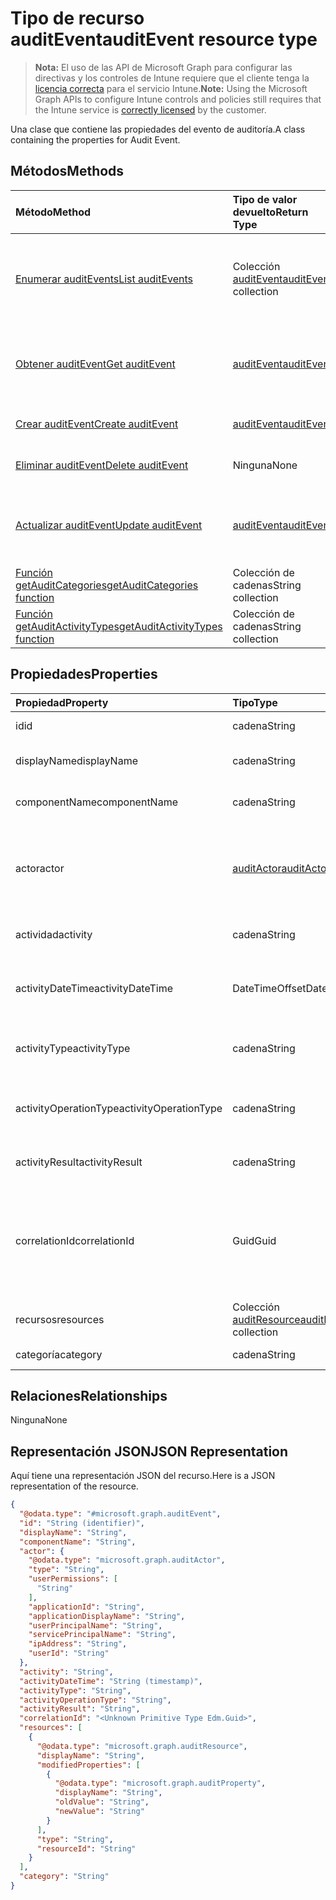 # <a name="auditevent-resource-type"></a><span data-ttu-id="a31cb-101">Tipo de recurso auditEvent</span><span class="sxs-lookup"><span data-stu-id="a31cb-101">auditEvent resource type</span></span>

> <span data-ttu-id="a31cb-102">**Nota:** El uso de las API de Microsoft Graph para configurar las directivas y los controles de Intune requiere que el cliente tenga la [licencia correcta](https://go.microsoft.com/fwlink/?linkid=839381) para el servicio Intune.</span><span class="sxs-lookup"><span data-stu-id="a31cb-102">**Note:** Using the Microsoft Graph APIs to configure Intune controls and policies still requires that the Intune service is [correctly licensed](https://go.microsoft.com/fwlink/?linkid=839381) by the customer.</span></span>

<span data-ttu-id="a31cb-103">Una clase que contiene las propiedades del evento de auditoría.</span><span class="sxs-lookup"><span data-stu-id="a31cb-103">A class containing the properties for Audit Event.</span></span>
## <a name="methods"></a><span data-ttu-id="a31cb-104">Métodos</span><span class="sxs-lookup"><span data-stu-id="a31cb-104">Methods</span></span>
|<span data-ttu-id="a31cb-105">Método</span><span class="sxs-lookup"><span data-stu-id="a31cb-105">Method</span></span>|<span data-ttu-id="a31cb-106">Tipo de valor devuelto</span><span class="sxs-lookup"><span data-stu-id="a31cb-106">Return Type</span></span>|<span data-ttu-id="a31cb-107">Descripción</span><span class="sxs-lookup"><span data-stu-id="a31cb-107">Description</span></span>|
|:---|:---|:---|
|[<span data-ttu-id="a31cb-108">Enumerar auditEvents</span><span class="sxs-lookup"><span data-stu-id="a31cb-108">List auditEvents</span></span>](../api/intune_auditing_auditevent_list.md)|<span data-ttu-id="a31cb-109">Colección [auditEvent](../resources/intune_auditing_auditevent.md)</span><span class="sxs-lookup"><span data-stu-id="a31cb-109">[auditEvent](../resources/intune_auditing_auditevent.md) collection</span></span>|<span data-ttu-id="a31cb-110">Enumere las propiedades y las relaciones de los objetos [auditEvent](../resources/intune_auditing_auditevent.md).</span><span class="sxs-lookup"><span data-stu-id="a31cb-110">List properties and relationships of the [auditEvent](../resources/intune_auditing_auditevent.md) objects.</span></span>|
|[<span data-ttu-id="a31cb-111">Obtener auditEvent</span><span class="sxs-lookup"><span data-stu-id="a31cb-111">Get auditEvent</span></span>](../api/intune_auditing_auditevent_get.md)|[<span data-ttu-id="a31cb-112">auditEvent</span><span class="sxs-lookup"><span data-stu-id="a31cb-112">auditEvent</span></span>](../resources/intune_auditing_auditevent.md)|<span data-ttu-id="a31cb-113">Lea las propiedades y las relaciones del objeto [auditEvent](../resources/intune_auditing_auditevent.md).</span><span class="sxs-lookup"><span data-stu-id="a31cb-113">Read properties and relationships of the [auditEvent](../resources/intune_auditing_auditevent.md) object.</span></span>|
|[<span data-ttu-id="a31cb-114">Crear auditEvent</span><span class="sxs-lookup"><span data-stu-id="a31cb-114">Create auditEvent</span></span>](../api/intune_auditing_auditevent_create.md)|[<span data-ttu-id="a31cb-115">auditEvent</span><span class="sxs-lookup"><span data-stu-id="a31cb-115">auditEvent</span></span>](../resources/intune_auditing_auditevent.md)|<span data-ttu-id="a31cb-116">Cree un objeto [auditEvent](../resources/intune_auditing_auditevent.md).</span><span class="sxs-lookup"><span data-stu-id="a31cb-116">Create a new [auditEvent](../resources/intune_auditing_auditevent.md) object.</span></span>|
|[<span data-ttu-id="a31cb-117">Eliminar auditEvent</span><span class="sxs-lookup"><span data-stu-id="a31cb-117">Delete auditEvent</span></span>](../api/intune_auditing_auditevent_delete.md)|<span data-ttu-id="a31cb-118">Ninguna</span><span class="sxs-lookup"><span data-stu-id="a31cb-118">None</span></span>|<span data-ttu-id="a31cb-119">Elimina un [auditEvent](../resources/intune_auditing_auditevent.md).</span><span class="sxs-lookup"><span data-stu-id="a31cb-119">Deletes a [auditEvent](../resources/intune_auditing_auditevent.md).</span></span>|
|[<span data-ttu-id="a31cb-120">Actualizar auditEvent</span><span class="sxs-lookup"><span data-stu-id="a31cb-120">Update auditEvent</span></span>](../api/intune_auditing_auditevent_update.md)|[<span data-ttu-id="a31cb-121">auditEvent</span><span class="sxs-lookup"><span data-stu-id="a31cb-121">auditEvent</span></span>](../resources/intune_auditing_auditevent.md)|<span data-ttu-id="a31cb-122">Actualice las propiedades de un objeto [auditEvent](../resources/intune_auditing_auditevent.md).</span><span class="sxs-lookup"><span data-stu-id="a31cb-122">Update the properties of a [auditEvent](../resources/intune_auditing_auditevent.md) object.</span></span>|
|[<span data-ttu-id="a31cb-123">Función getAuditCategories</span><span class="sxs-lookup"><span data-stu-id="a31cb-123">getAuditCategories function</span></span>](../api/intune_auditing_auditevent_getauditcategories.md)|<span data-ttu-id="a31cb-124">Colección de cadenas</span><span class="sxs-lookup"><span data-stu-id="a31cb-124">String collection</span></span>|<span data-ttu-id="a31cb-125">Todavía no documentado</span><span class="sxs-lookup"><span data-stu-id="a31cb-125">Not yet documented</span></span>|
|[<span data-ttu-id="a31cb-126">Función getAuditActivityTypes</span><span class="sxs-lookup"><span data-stu-id="a31cb-126">getAuditActivityTypes function</span></span>](../api/intune_auditing_auditevent_getauditactivitytypes.md)|<span data-ttu-id="a31cb-127">Colección de cadenas</span><span class="sxs-lookup"><span data-stu-id="a31cb-127">String collection</span></span>|<span data-ttu-id="a31cb-128">Todavía no documentado</span><span class="sxs-lookup"><span data-stu-id="a31cb-128">Not yet documented</span></span>|

## <a name="properties"></a><span data-ttu-id="a31cb-129">Propiedades</span><span class="sxs-lookup"><span data-stu-id="a31cb-129">Properties</span></span>
|<span data-ttu-id="a31cb-130">Propiedad</span><span class="sxs-lookup"><span data-stu-id="a31cb-130">Property</span></span>|<span data-ttu-id="a31cb-131">Tipo</span><span class="sxs-lookup"><span data-stu-id="a31cb-131">Type</span></span>|<span data-ttu-id="a31cb-132">Descripción</span><span class="sxs-lookup"><span data-stu-id="a31cb-132">Description</span></span>|
|:---|:---|:---|
|<span data-ttu-id="a31cb-133">id</span><span class="sxs-lookup"><span data-stu-id="a31cb-133">id</span></span>|<span data-ttu-id="a31cb-134">cadena</span><span class="sxs-lookup"><span data-stu-id="a31cb-134">String</span></span>|<span data-ttu-id="a31cb-135">Clave de la entidad.</span><span class="sxs-lookup"><span data-stu-id="a31cb-135">Key of the entity.</span></span>|
|<span data-ttu-id="a31cb-136">displayName</span><span class="sxs-lookup"><span data-stu-id="a31cb-136">displayName</span></span>|<span data-ttu-id="a31cb-137">cadena</span><span class="sxs-lookup"><span data-stu-id="a31cb-137">String</span></span>|<span data-ttu-id="a31cb-138">Nombre para mostrar del evento.</span><span class="sxs-lookup"><span data-stu-id="a31cb-138">Event display name.</span></span>|
|<span data-ttu-id="a31cb-139">componentName</span><span class="sxs-lookup"><span data-stu-id="a31cb-139">componentName</span></span>|<span data-ttu-id="a31cb-140">cadena</span><span class="sxs-lookup"><span data-stu-id="a31cb-140">String</span></span>|<span data-ttu-id="a31cb-141">Nombre del componente.</span><span class="sxs-lookup"><span data-stu-id="a31cb-141">Component name.</span></span>|
|<span data-ttu-id="a31cb-142">actor</span><span class="sxs-lookup"><span data-stu-id="a31cb-142">actor</span></span>|[<span data-ttu-id="a31cb-143">auditActor</span><span class="sxs-lookup"><span data-stu-id="a31cb-143">auditActor</span></span>](../resources/intune_auditing_auditactor.md)|<span data-ttu-id="a31cb-144">Usuario y aplicación de AAD que están asociados al evento de auditoría.</span><span class="sxs-lookup"><span data-stu-id="a31cb-144">AAD user and application that are associated with the audit event.</span></span>|
|<span data-ttu-id="a31cb-145">actividad</span><span class="sxs-lookup"><span data-stu-id="a31cb-145">activity</span></span>|<span data-ttu-id="a31cb-146">cadena</span><span class="sxs-lookup"><span data-stu-id="a31cb-146">String</span></span>|<span data-ttu-id="a31cb-147">Nombre descriptivo de la actividad.</span><span class="sxs-lookup"><span data-stu-id="a31cb-147">Friendly name of the activity.</span></span>|
|<span data-ttu-id="a31cb-148">activityDateTime</span><span class="sxs-lookup"><span data-stu-id="a31cb-148">activityDateTime</span></span>|<span data-ttu-id="a31cb-149">DateTimeOffset</span><span class="sxs-lookup"><span data-stu-id="a31cb-149">DateTimeOffset</span></span>|<span data-ttu-id="a31cb-150">La fecha y hora en UTC a la que se realizó la actividad.</span><span class="sxs-lookup"><span data-stu-id="a31cb-150">The date time in UTC when the activity was performed.</span></span>|
|<span data-ttu-id="a31cb-151">activityType</span><span class="sxs-lookup"><span data-stu-id="a31cb-151">activityType</span></span>|<span data-ttu-id="a31cb-152">cadena</span><span class="sxs-lookup"><span data-stu-id="a31cb-152">String</span></span>|<span data-ttu-id="a31cb-153">El tipo de actividad que se realizó.</span><span class="sxs-lookup"><span data-stu-id="a31cb-153">The type of activity that was being performed.</span></span>|
|<span data-ttu-id="a31cb-154">activityOperationType</span><span class="sxs-lookup"><span data-stu-id="a31cb-154">activityOperationType</span></span>|<span data-ttu-id="a31cb-155">cadena</span><span class="sxs-lookup"><span data-stu-id="a31cb-155">String</span></span>|<span data-ttu-id="a31cb-156">El tipo de operación HTTP de la actividad.</span><span class="sxs-lookup"><span data-stu-id="a31cb-156">The HTTP operation type of the activity.</span></span>|
|<span data-ttu-id="a31cb-157">activityResult</span><span class="sxs-lookup"><span data-stu-id="a31cb-157">activityResult</span></span>|<span data-ttu-id="a31cb-158">cadena</span><span class="sxs-lookup"><span data-stu-id="a31cb-158">String</span></span>|<span data-ttu-id="a31cb-159">El resultado de la actividad.</span><span class="sxs-lookup"><span data-stu-id="a31cb-159">The result of the activity.</span></span>|
|<span data-ttu-id="a31cb-160">correlationId</span><span class="sxs-lookup"><span data-stu-id="a31cb-160">correlationId</span></span>|<span data-ttu-id="a31cb-161">Guid</span><span class="sxs-lookup"><span data-stu-id="a31cb-161">Guid</span></span>|<span data-ttu-id="a31cb-162">El identificador de la solicitud de cliente que se usa para correlacionar las actividades dentro del sistema.</span><span class="sxs-lookup"><span data-stu-id="a31cb-162">The client request Id that is used to correlate activity within the system.</span></span>|
|<span data-ttu-id="a31cb-163">recursos</span><span class="sxs-lookup"><span data-stu-id="a31cb-163">resources</span></span>|<span data-ttu-id="a31cb-164">Colección [auditResource](../resources/intune_auditing_auditresource.md)</span><span class="sxs-lookup"><span data-stu-id="a31cb-164">[auditResource](../resources/intune_auditing_auditresource.md) collection</span></span>|<span data-ttu-id="a31cb-165">Recursos que se están modificando.</span><span class="sxs-lookup"><span data-stu-id="a31cb-165">Resources being modified.</span></span>|
|<span data-ttu-id="a31cb-166">categoría</span><span class="sxs-lookup"><span data-stu-id="a31cb-166">category</span></span>|<span data-ttu-id="a31cb-167">cadena</span><span class="sxs-lookup"><span data-stu-id="a31cb-167">String</span></span>|<span data-ttu-id="a31cb-168">Categoría de auditoría.</span><span class="sxs-lookup"><span data-stu-id="a31cb-168">Audit category.</span></span>|

## <a name="relationships"></a><span data-ttu-id="a31cb-169">Relaciones</span><span class="sxs-lookup"><span data-stu-id="a31cb-169">Relationships</span></span>
<span data-ttu-id="a31cb-170">Ninguna</span><span class="sxs-lookup"><span data-stu-id="a31cb-170">None</span></span>
## <a name="json-representation"></a><span data-ttu-id="a31cb-171">Representación JSON</span><span class="sxs-lookup"><span data-stu-id="a31cb-171">JSON Representation</span></span>
<span data-ttu-id="a31cb-172">Aquí tiene una representación JSON del recurso.</span><span class="sxs-lookup"><span data-stu-id="a31cb-172">Here is a JSON representation of the resource.</span></span>
<!-- {
  "blockType": "resource",
  "keyProperty": "id",
  "@odata.type": "microsoft.graph.auditEvent"
}
-->
``` json
{
  "@odata.type": "#microsoft.graph.auditEvent",
  "id": "String (identifier)",
  "displayName": "String",
  "componentName": "String",
  "actor": {
    "@odata.type": "microsoft.graph.auditActor",
    "type": "String",
    "userPermissions": [
      "String"
    ],
    "applicationId": "String",
    "applicationDisplayName": "String",
    "userPrincipalName": "String",
    "servicePrincipalName": "String",
    "ipAddress": "String",
    "userId": "String"
  },
  "activity": "String",
  "activityDateTime": "String (timestamp)",
  "activityType": "String",
  "activityOperationType": "String",
  "activityResult": "String",
  "correlationId": "<Unknown Primitive Type Edm.Guid>",
  "resources": [
    {
      "@odata.type": "microsoft.graph.auditResource",
      "displayName": "String",
      "modifiedProperties": [
        {
          "@odata.type": "microsoft.graph.auditProperty",
          "displayName": "String",
          "oldValue": "String",
          "newValue": "String"
        }
      ],
      "type": "String",
      "resourceId": "String"
    }
  ],
  "category": "String"
}
```



